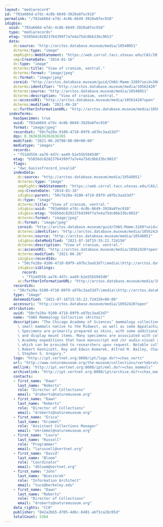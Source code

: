 ```yaml
---
layout: "mediarecord"
id: "703a666d-e7dc-4c0b-8649-3920a8fec910"
permalink: "/703a666d-e7dc-4c0b-8649-3920a8fec910"
idigbio:
  uuid: "703a666d-e7dc-4c0b-8649-3920a8fec910"
  type: "mediarecords"
  etag: "b5856dc82823764399f7a7e4a75dc0bb33bc9653"
  data:
    dc:source: "http://arctos.database.museum/media/10548051"
    dcterms:type: "image"
    xmpRights:WebStatement: "https://web.corral.tacc.utexas.edu/CAS/20161217-02/jpg/chas_mamm_3289.6.jpg"
    xmp:CreateDate: "2014-01-16"
    dc:type: "image"
    dcterms:title: "View of cranium, ventral."
    dcterms:format: "image/jpeg"
    dc:format: "image/jpeg"
    coreid: "http://arctos.database.museum/guid/CHAS:Mamm:3289?seid=3088034"
    dcterms:identifier: "http://arctos.database.museum/media/10562420"
    dcterms:source: "http://arctos.database.museum/media/10548051"
    dcterms:description: "View of cranium, ventral."
    ac:accessURI: "http://arctos.database.museum/media/10562420?open"
    dcterms:modified: "2021-06-26"
    ac:furtherInformationURL: "http://arctos.database.museum/media/10562420"
  indexTerms:
    hasSpecimen: true
    uuid: "703a666d-e7dc-4c0b-8649-3920a8fec910"
    format: "image/jpeg"
    recordset: "50cfe20a-9100-4710-89f9-a97bc3aa53d7"
    dqs: 0.36363636363636365
    modified: "2021-06-26T00:00:00+00:00"
    mediatype: "images"
    records:
    - "f51dd556-aa76-4d7c-aa49-b1e55b5945d0"
    etag: "b5856dc82823764399f7a7e4a75dc0bb33bc9653"
    flags:
    - "dwc_basisofrecord_invalid"
    indexData:
      dc:source: "http://arctos.database.museum/media/10548051"
      dcterms:type: "image"
      xmpRights:WebStatement: "https://web.corral.tacc.utexas.edu/CAS/20161217-02/jpg/chas_mamm_3289.6.jpg"
      xmp:CreateDate: "2014-01-16"
      idigbio:parent: "50cfe20a-9100-4710-89f9-a97bc3aa53d7"
      dc:type: "image"
      dcterms:title: "View of cranium, ventral."
      idigbio:uuid: "703a666d-e7dc-4c0b-8649-3920a8fec910"
      idigbio:etag: "b5856dc82823764399f7a7e4a75dc0bb33bc9653"
      dcterms:format: "image/jpeg"
      dc:format: "image/jpeg"
      coreid: "http://arctos.database.museum/guid/CHAS:Mamm:3289?seid=3088034"
      dcterms:identifier: "http://arctos.database.museum/media/10562420"
      dcterms:source: "http://arctos.database.museum/media/10548051"
      idigbio:dateModified: "2021-07-16T15:55:22.724156"
      dcterms:description: "View of cranium, ventral."
      ac:accessURI: "http://arctos.database.museum/media/10562420?open"
      dcterms:modified: "2021-06-26"
      idigbio:recordIds:
      - "50cfe20a-9100-4710-89f9-a97bc3aa53d7\\media\\http://arctos.database.museum/media/10562420"
      idigbio:siblings:
        record:
        - "f51dd556-aa76-4d7c-aa49-b1e55b5945d0"
      ac:furtherInformationURL: "http://arctos.database.museum/media/10562420"
    recordids:
    - "50cfe20a-9100-4710-89f9-a97bc3aa53d7\\media\\http://arctos.database.museum/media/10562420"
    type: "image"
    datemodified: "2021-07-16T15:55:22.724156+00:00"
    accessuri: "http://arctos.database.museum/media/10562420?open"
  attribution:
    uuid: "50cfe20a-9100-4710-89f9-a97bc3aa53d7"
    name: "CHAS Mammalogy Collection (Arctos)"
    description: "The Chicago Academy of Sciences’ mammalogy collection contains mostly\
      \ small mammals native to the Midwest, as well as some Appalachian species.\
      \ Specimens are primarily prepared as skins, with some additional osteological\
      \ and display mount items. Many specimens are associated with collectors or\
      \ Academy expeditions that have manuscript and /or audio-visual archival material,\
      \ which can be provided to researchers upon request. Notable collectors include\
      \ Robert Kennicott, Roy and Edwin Komarek, Alfred M. Bailey, Charles D. Brower,\
      \ Stephen S. Gregory."
    logo: "http://ipt.vertnet.org:8080/ipt/logo.do?r=chas_verts"
    url: "http://www.naturemuseum.org/the-museum/collections/vertebrates"
    emllink: "http://ipt.vertnet.org:8080/ipt/eml.do?r=chas_mammals"
    archivelink: "http://ipt.vertnet.org:8080/ipt/archive.do?r=chas_mammals"
    contacts:
    - first_name: "Dawn"
      last_name: "Roberts"
      role: "Director of Collections"
      email: "droberts@naturemuseum.org"
    - first_name: "Dawn"
      last_name: "Roberts"
      role: "Director of Collections"
      email: "droberts@naturemuseum.org"
    - first_name: "Erica"
      last_name: "Krimmel"
      role: "Assistant Collections Manager"
      email: "ekrimmel@naturemuseum.org"
    - first_name: "Laura"
      last_name: "Russell"
      role: "Programmer"
      email: "larussell@vertnet.org"
    - first_name: "David"
      last_name: "Bloom"
      role: "Coordinator"
      email: "dbloom@vertnet.org"
    - first_name: "John"
      last_name: "Wieczorek"
      role: "Information Architect"
      email: "tuco@berkeley.edu"
    - first_name: "Dawn"
      last_name: "Roberts"
      role: "Director of Collections"
      email: "droberts@naturemuseum.org"
    data_rights: "CC0"
    publisher: "842a2bb5-d705-4d6c-8401-abf3ca28c05d"
    totalCount: 5364
---
```

